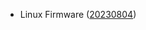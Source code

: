 - Linux Firmware ([20230804](https://git.kernel.org/pub/scm/linux/kernel/git/firmware/linux-firmware.git/tag/?h=20230804))
